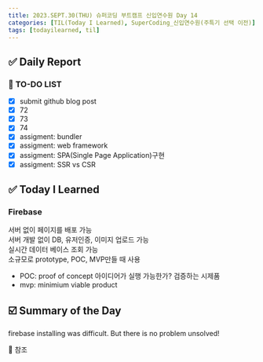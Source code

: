 ```yaml
---
title: 2023.SEPT.30(THU) 슈퍼코딩 부트캠프 신입연수원 Day 14
categories: [TIL(Today I Learned), SuperCoding_신입연수원(주특기 선택 이전)]
tags: [todayilearned, til]
---
```


## ✅ Daily Report

### 📌 **TO-DO LIST**

- [x] submit github blog post
- [x] 72
- [x] 73
- [x] 74
- [x] assigment: bundler
- [x] assigment: web framework
- [x] assigment: SPA(Single Page Application)구현
- [x] assigment: SSR vs CSR

## ✅ Today I Learned

### Firebase

서버 없이 페이지를 배포 가능  
서버 개발 없이 DB, 유저인증, 이미지 업로드 가능  
실시간 데이터 베이스 조회 가능  
소규모로 prototype, POC, MVP만들 때 사용

- POC: proof of concept 아이디어가 실행 가능한가? 검증하는 시제품
- mvp: minimium viable product

## ☑️ Summary of the Day <br>

firebase installing was difficult. But there is no problem unsolved!

💟 참조
